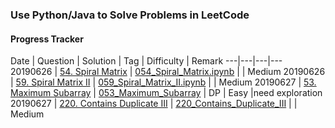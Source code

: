 ### Use Python/Java to Solve Problems in LeetCode

#### Progress Tracker

Date | Question | Solution | Tag | Difficulty | Remark
---|---|---|---
20190626 | [54. Spiral Matrix](https://leetcode.com/problems/spiral-matrix/) | [054_Spiral_Matrix.ipynb](https://github.com/shishishu/leetcode-python-java/blob/master/ipynb_files/054_Spiral_Matrix.ipynb) | | Medium
20190626 | [59. Spiral Matrix II](https://leetcode.com/problems/spiral-matrix-ii/) | [059_Spiral_Matrix_II.ipynb](https://github.com/shishishu/leetcode-python-java/blob/master/ipynb_files/059_Spiral_Matrix_II.ipynb) | | Medium
20190627 | [53. Maximum Subarray](https://leetcode.com/problems/maximum-subarray/) | [053_Maximum_Subarray](https://github.com/shishishu/leetcode-python-java/blob/master/ipynb_files/053_Maximum_Subarray.ipynb) | DP | Easy |need exploration
20190627 | [220. Contains Duplicate III](https://leetcode.com/problems/contains-duplicate-iii/) | [220_Contains_Duplicate_III](https://github.com/shishishu/leetcode-python-java/blob/master/ipynb_files/220_Contains_Duplicate_III.ipynb) | | Medium
